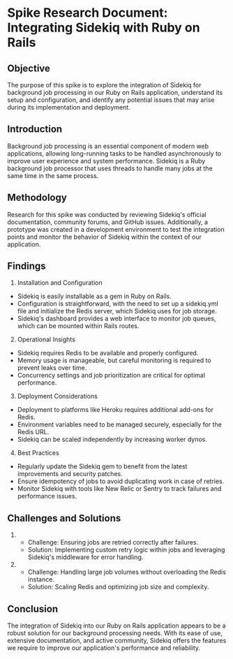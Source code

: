 # Spike Research Document: Integrating Sidekiq with Ruby on Rails

## Objective

The purpose of this spike is to explore the integration of Sidekiq for background job processing in our Ruby on Rails application, understand its setup and configuration, and identify any potential issues that may arise during its implementation and deployment.

## Introduction

Background job processing is an essential component of modern web applications, allowing long-running tasks to be handled asynchronously to improve user experience and system performance. Sidekiq is a Ruby background job processor that uses threads to handle many jobs at the same time in the same process.

## Methodology

Research for this spike was conducted by reviewing Sidekiq's official documentation, community forums, and GitHub issues. Additionally, a prototype was created in a development environment to test the integration points and monitor the behavior of Sidekiq within the context of our application.

## Findings

1. Installation and Configuration
  - Sidekiq is easily installable as a gem in Ruby on Rails.
  - Configuration is straightforward, with the need to set up a sidekiq.yml file and initialize the Redis server, which Sidekiq uses for job storage.
  - Sidekiq's dashboard provides a web interface to monitor job queues, which can be mounted within Rails routes.

2. Operational Insights
  - Sidekiq requires Redis to be available and properly configured.
  - Memory usage is manageable, but careful monitoring is required to prevent leaks over time.
  - Concurrency settings and job prioritization are critical for optimal performance.

3. Deployment Considerations
  - Deployment to platforms like Heroku requires additional add-ons for Redis.
  - Environment variables need to be managed securely, especially for the Redis URL.
  - Sidekiq can be scaled independently by increasing worker dynos.

4. Best Practices
  - Regularly update the Sidekiq gem to benefit from the latest improvements and security patches.
  - Ensure idempotency of jobs to avoid duplicating work in case of retries.
  - Monitor Sidekiq with tools like New Relic or Sentry to track failures and performance issues.

## Challenges and Solutions

1. - Challenge: Ensuring jobs are retried correctly after failures.
   - Solution: Implementing custom retry logic within jobs and leveraging Sidekiq's middleware for error handling.
2. - Challenge: Handling large job volumes without overloading the Redis instance.
   - Solution: Scaling Redis and optimizing job size and complexity.

## Conclusion

The integration of Sidekiq into our Ruby on Rails application appears to be a robust solution for our background processing needs. With its ease of use, extensive documentation, and active community, Sidekiq offers the features we require to improve our application's performance and reliability.
